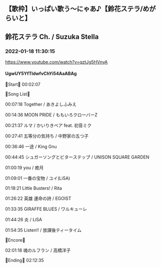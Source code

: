 ## 【歌枠】いっぱい歌う〜にゃあ♪【鈴花ステラ/めがらいと】
## 鈴花ステラ Ch. / Suzuka Stella
### 2022-01-18 11:30:15
https://www.youtube.com/watch?v=qztJg5HVnyA
#### UgwUY5YfTldwfvChYi54AaABAg
🔔Start🔔 00:02:07



🔔Song List🔔

00:07:18 Together / あきよしふみえ

00:14:36 MOON PRIDE / ももいろクローバーZ

00:21:37 ルマ / かいりきベア feat. 初音ミク

00:27:41 五等分の気持ち / 中野家の五つ子

00:36:46 一途 / King Gnu

00:44:45 シュガーソングとビターステップ / UNISON SQUARE GARDEN

01:00:19 you / 癒月

01:09:01 一番の宝物 / ユイ(LiSA)

01:18:21 Little Busters! / Rita

01:26:22 英雄 運命の詩 / EGOIST

01:33:35 GIRAFFE BLUES / ワルキューレ

01:44:26 炎 / LiSA

01:54:35 Listen!! / 放課後ティータイム



🔔Encore🔔

02:01:18 魂のルフラン / 高橋洋子



🔔Ending🔔 02:12:35

